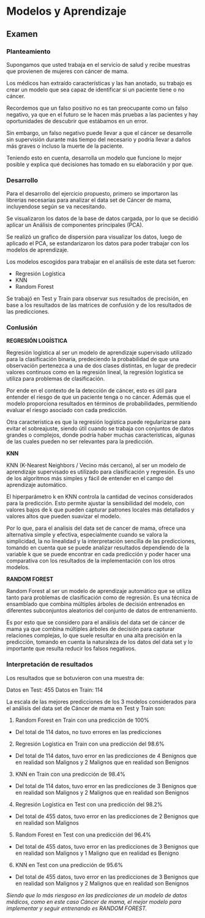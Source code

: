# Modelos y Aprendizaje
## Examen
### Planteamiento
Supongamos que usted trabaja en el servicio de salud y recibe muestras que provienen de mujeres con cáncer de mama.

Los médicos han extraído características y las han anotado, su trabajo es crear un modelo que sea capaz de identificar si un paciente tiene o no cáncer.

Recordemos que un falso positivo no es tan preocupante como un falso negativo, ya que en el futuro se le hacen más pruebas a las pacientes y hay oportunidades de descubrir que estábamos en un error.

Sin embargo, un falso negativo puede llevar a que el cáncer se desarrolle sin supervisión durante más tiempo del necesario y podría llevar a daños más graves o incluso la muerte de la paciente.

Teniendo esto en cuenta, desarrolla un modelo que funcione lo mejor posible y explica qué decisiones has tomado en su elaboración y por que.

### Desarrollo

Para el desarrollo del ejercicio propuesto, primero se importaron las librerias necesarias para analizar el data set de Cáncer de mama, incluyendose según se va necesitando.

Se visualizaron los datos de la base de datos cargada, por lo que se decidió aplicar un Análisis de componentes principales (PCA).

Se realizó un grafico de dispersión para visualizar los datos, luego de aplicado el PCA, se estandarizaron los datos para poder trabajar con los modelos de aprendizaje.

Los modelos escogidos para trabajar en el análisis de este data set fueron:
- Regresión Logística
- KNN
- Random Forest

Se trabajó en Test y Train para observar sus resultados de precisión, en base a los resultados de las matrices de confusión y de los resultados de las predicciones.

### Conlusión

**REGRESIÓN LOGÍSTICA**

Regresión logística al ser un modelo de aprendizaje supervisado utilizado para la clasificación binaria, predeciendo la probabilidad de que una observación pertenezca a una de dos clases distintas, en lugar de predecir valores continuos como en la regresión lineal, la regresión logística se utiliza para problemas de clasificación.

Por ende en el contexto de la detección de cáncer, esto es útil para entender el riesgo de que un paciente tenga o no cáncer. Además que el modelo proporciona resultados en términos de probabilidades, permitiendo evaluar el riesgo asociado con cada predicción.

Otra caracteristica es que la regresión logística puede regularizarse para evitar el sobreajuste, siendo útil cuando se trabaja con conjuntos de datos grandes o complejos, donde podría haber muchas características, algunas de las cuales pueden no ser relevantes para la predicción.

**KNN**

KNN (K-Nearest Neighbors / Vecino más cercano), al ser un modelo de aprendizaje supervisado es utilizado para clasificación y regresión. Es uno de los algoritmos más simples y fácil de entender en el campo del aprendizaje automático.

El hiperparámetro k en KNN controla la cantidad de vecinos considerados para la predicción. Esto permite ajustar la sensibilidad del modelo, con valores bajos de k que pueden capturar patrones locales más detallados y valores altos que pueden suavizar el modelo.

Por lo que, para el analisis del data set de cancer de mama, ofrece una alternativa simple y efectiva, especialmente cuando se valora la simplicidad, la no linealidad y la interpretación sencilla de las predicciones, tomando en cuenta que se puede analizar resultados dependiendo de la variable k que se puede encontrar en cada predicción y poder hacer una comparativa con los resultados de la implementación con los otros modelos.

**RANDOM FOREST**

Random Forest al ser un modelo de aprendizaje automático que se utiliza tanto para problemas de clasificación como de regresión. Es una técnica de ensamblado que combina múltiples árboles de decisión entrenados en diferentes subconjuntos aleatorios del conjunto de datos de entrenamiento.

Es por esto que se considero para el análisis del data set de cáncer de mama ya que combina múltiples árboles de decisión para capturar relaciones complejas, lo que suele resultar en una alta precisión en la predicción, tomando en cuenta la naturaleza de los datos del data set y lo importante que resulta reducir los falsos negativos.

### Interpretación de resultados 

Los resultados que se botuvieron con una muestra de:

Datos en Test: 455
Datos en Train: 114

La escala de las mejores predicciones de los 3 modelos considerados para el análisis del data set de Cáncer de mama en Test y Train son:

1)  Random Forest en Train con una predicción de 100%
- Del total de 114 datos, no tuvo errores en las predicciones

2) Regresión Logística en Train con una predicción del 98.6%
- Del total de 114 datos, tuvo error en las predicciones de 4 Benignos que en realidad son Malignos y 2 Malignos que en realidad son Benignos

3) KNN en Train con una predicción de 98.4%
- Del total de 114 datos, tuvo error en las predicciones de 3 Benignos que en realidad son Malignos y 2 Malignos que en realidad son Benignos

4) Regresión Logística en Test con una predicción del 98.2%
- Del total de 455 datos, tuvo error en las predicciones de 2 Benignos que en realidad son Malignos

5) Random Forest en Test con una predicción del 96.4%   
- Del total de 455 datos, tuvo error en las predicciones de 3 Benignos que en realidad son Malignos y 1 Maligno que en realidad es Benigno

6) KNN en Test con una predicción de 95.6%
- Del total de 455 datos, tuvo error en las predicciones de 3 Benignos que en realidad son Malignos y 2 Malignos que en realidad son Benignos

*Siendo que lo más riesgoso en las predicciones de un modelo de datos médicos, como en este caso Cáncer de mama, el mejor modelo para implementar y seguir entrenando es RANDOM FOREST.*
